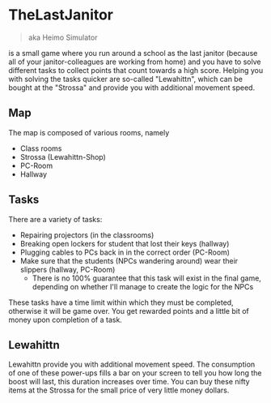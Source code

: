 # TheLastJanitor

> aka Heimo Simulator

is a small game where you run around a school as the last janitor (because all of your janitor-colleagues are working from home) and you have to solve different tasks to collect points that count towards a high score. Helping you with solving the tasks quicker are so-called "Lewahittn", which can be bought at the "Strossa" and provide you with additional movement speed.

## Map

The map is composed of various rooms, namely

-   Class rooms
-   Strossa (Lewahittn-Shop)
-   PC-Room
-   Hallway

## Tasks

There are a variety of tasks:

-   Repairing projectors (in the classrooms)
-   Breaking open lockers for student that lost their keys (hallway)
-   Plugging cables to PCs back in in the correct order (PC-Room)
-   Make sure that the students (NPCs wandering around) wear their slippers (hallway, PC-Room)
    -   There is no 100% guarantee that this task will exist in the final game, depending on whether I'll manage to create the logic for the NPCs

These tasks have a time limit within which they must be completed, otherwise it will be game over. You get rewarded points and a little bit of money upon completion of a task.

## Lewahittn

Lewahittn provide you with additional movement speed. The consumption of one of these power-ups fills a bar on your screen to tell you how long the boost will last, this duration increases over time. You can buy these nifty items at the Strossa for the small price of very little money dollars.
